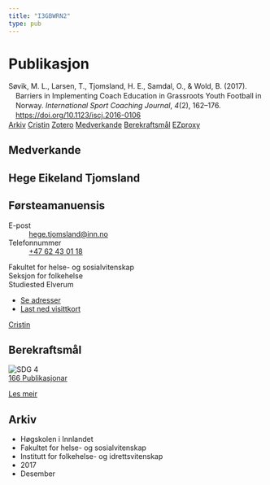 ```yaml
---
title: "I3GBWRN2"
type: pub
---
```

<h1>Publikasjon</h1>
<article id="csl-bib-container-I3GBWRN2" class="csl-bib-container">
  <div class="csl-bib-body" style="line-height: 1.35; padding-left: 1em; text-indent:-1em;">
  <div class="csl-entry">S&#xF8;vik, M. L., Larsen, T., Tjomsland, H. E., Samdal, O., &amp; Wold, B. (2017). Barriers in Implementing Coach Education in Grassroots Youth Football in Norway. <i>International Sport Coaching Journal</i>, <i>4</i>(2), 162&#x2013;176. <a href="https://doi.org/10.1123/iscj.2016-0106">https://doi.org/10.1123/iscj.2016-0106</a></div>
</div>
  <div class="csl-bib-buttons">
    <a href="#taxonomy-article-I3GBWRN2" class="csl-bib-button">Arkiv</a>
    <a href alt="Cristin URL" class="csl-bib-button">Cristin</a>
    <a href alt="Zotero URL" class="csl-bib-button">Zotero</a>
    <a href="#contributors-article-I3GBWRN2" class="csl-bib-button">Medverkande</a>
    <a href="#sdg-article-I3GBWRN2" class="csl-bib-button">Berekraftsmål</a>
    <a href="http://ezproxy.inn.no/login?url=https://doi.org/10.1123/iscj.2016-0106" class="csl-bib-button">EZproxy</a>
  </div>
  <div id="csl-bib-meta-container-I3GBWRN2"></div>
</article>
<div id="csl-bib-meta-I3GBWRN2" class="csl-bib-meta">
  <article id="contributors-article-I3GBWRN2" class="contributors-article">
    <h1>Medverkande</h1>
    <div class="personas">
<div class="vrtx-hinn-person-card">
<div class="photo">
<i class="lar la-user-circle missing-person"></i>
</div>
<div class="info">
<hgroup><h1>Hege Eikeland Tjomsland</h1>
<h2>Førsteamanuensis</h2>
</hgroup><dl>
<dt>E-post</dt>
<dd>
<a href="mailto:hege.tjomsland@inn.no">hege.tjomsland@inn.no</a>
</dd>
<dt>Telefonnummer</dt>
<dd><a href="tel:+4762430118">
+47 62 43 01 18
</a></dd>
</dl>
<p>
Fakultet for helse- og sosialvitenskap<br>
Seksjon for folkehelse<br>
Studiested Elverum
</p>
<ul class="vrtx-hinn-links">
<li><a href="https://www.inn.no/finn-en-ansatt/hege-tjomsland.html#vrtx-hinn-addresses">Se adresser</a></li>
<li><a href="https://www.inn.no/finn-en-ansatt/hege-tjomsland.html?vrtx=vcf">Last ned visittkort</a></li>
</ul>
</div>
</div>
<a href="https://app.cristin.no/persons/show.jsf?id=47214" alt="Cristin URL" class="personas-cristin">Cristin</a>
</div>
  </article>
  <article id="sdg-article-I3GBWRN2" class="sdg-article">
    <h1>Berekraftsmål</h1>
    <div class="sdg-container"><div id="sdg4" class="sdg">
<img src="{{< params subfolder >}}images/sdg/sdg04_no.png" class="image" alt="SDG 4">
<div class="sdg-overlay">
<a href="{{< params subfolder >}}no/archive/?sdg=4#archive" class="sdg-publication-count"><span>166</span> Publikasjonar</a>
<p><a href="https://www.fn.no/om-fn/fns-baerekraftsmaal/god-utdanning?lang=nno-NO" class="sdg-read-more">Les meir</a></p>
</div>
</div></div>
  </article>
  <article id="taxonomy-article-I3GBWRN2" class="taxonomy-article">
    <h1>Arkiv</h1>
    <ul>
      <li>Høgskolen i Innlandet</li>
      <li>Fakultet for helse- og sosialvitenskap</li>
      <li>Institutt for folkehelse- og idrettsvitenskap</li>
      <li>2017</li>
      <li>Desember</li>
    </ul>
  </article>
</div>
